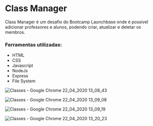 # Class Manager

<p>Class Manager é um desafio do Bootcamp Launchbase onde é possível adicionar professores e alunos, podendo
criar, atualizar e deletar os membros.</p>

### Ferramentas utilizadas:

<ul>
    <li>HTML</li>
    <li>CSS</li>
    <li>Javascript</li>
    <li>NodeJs</li>
    <li>Express</li>
    <li>File System</li>
</ul>

![Classes - Google Chrome 22_04_2020 13_08_43](https://user-images.githubusercontent.com/60411725/80006556-6820d180-849b-11ea-8179-5cf12539f589.png)

![Classes - Google Chrome 22_04_2020 13_09_08](https://user-images.githubusercontent.com/60411725/80006613-8090ec00-849b-11ea-8372-3fe4a9d7c77c.png)

![Classes - Google Chrome 22_04_2020 13_09_19](https://user-images.githubusercontent.com/60411725/80006640-8c7cae00-849b-11ea-8414-b6f612078d9d.png)

![Classes - Google Chrome 22_04_2020 13_20_23](https://user-images.githubusercontent.com/60411725/80007018-13ca2180-849c-11ea-8fff-deac4f09d1f0.png)
